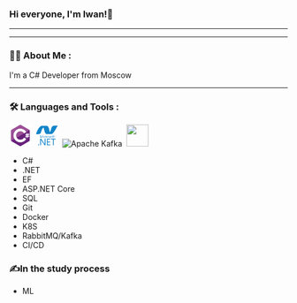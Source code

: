 ### Hi everyone, I'm Iwan!👋

---
<!--
<div id="badges" align="center">
  </a>
  <a href="https://t.me/iwnkrswsky">
    <img src="https://cdn1.iconfinder.com/data/icons/rounded-social-media/512/telegram-1024.png" title="Telegram" alt="Telegram" width="100" height="100"/>&nbsp;
  </a>
  <a href="https://hh.ru/resume/f055e8d6ff0c3ac1f40039ed1f6842706b4b75">
    <img src="https://upload.wikimedia.org/wikipedia/commons/7/79/HeadHunter_logo.png" title="Hhru" alt="Hhru" width="100" height="100"/>&nbsp;
  </a>
    <a href="https://www.linkedin.com/in/ivan-piryutko-69128a351/">
    <img src="https://www.courts.ri.gov/SiteCollectionImages/LI.png" title="Hhru" alt="Hhru" width="100" height="100"/>&nbsp;
  </a>
-</div>
-->
---

### :man_technologist: About Me :
I'm a C# Developer from Moscow

---

### :hammer_and_wrench: Languages and Tools :
<div>
  <img src="https://github.com/devicons/devicon/blob/master/icons/csharp/csharp-original.svg" title="C#" alt="Csharp" width="40" height="40"/>&nbsp;
  <img src="https://github.com/devicons/devicon/blob/master/icons/dot-net/dot-net-plain-wordmark.svg" title="Dotnet" alt="Dotnet" width="40" height="40"/>&nbsp;
  <img src="https://i.pinimg.com/originals/f2/80/1a/f2801a2555451906d4e0ced138039b0f.png" title="Apache Kafka" alt="Apache Kafka" width="40" height="40"/>&nbsp;
  <img src="" title="" alt="" width="40" height="40"/>&nbsp;
</div>

- C#
- .NET
- EF
- ASP.NET Core
- SQL
- Git
- Docker
- K8S
- RabbitMQ/Kafka
- CI/CD

### ✍️In the study process
- ML
